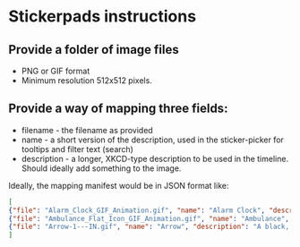 # Stickerpads instructions

## Provide a folder of image files

* PNG or GIF format
* Minimum resolution 512x512 pixels.

## Provide a way of mapping three fields:

* filename - the filename as provided
* name - a short version of the description, used in the sticker-picker for tooltips and filter text (search)
* description - a longer, XKCD-type description to be used in the timeline. Should ideally add something to the image.

Ideally, the mapping manifest would be in JSON format like:

```json
[
{"file": "Alarm_Clock_GIF_Animation.gif", "name": "Alarm Clock", "description": "An alarm clock rings as the hours tick away, yet it remains eternally three o'clock"},
{"file": "Ambulance_Flat_Icon_GIF_Animation.gif", "name": "Ambulance", "description": "An ambulance trundles gently towards an emergency"},
{"file": "Arrow-1---IN.gif", "name": "Arrow", "description": "A black, right pointing animated arrow"}
]
```